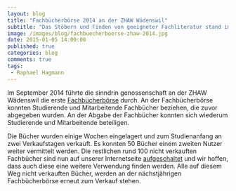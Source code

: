 ```yaml
---
layout: blog
title: "Fachbücherbörse 2014 an der ZHAW Wädenswil"
subtitle: "Das Stöbern und Finden von geeigneter Fachliteratur stand im Vordergrund"
image: /images/blog/fachbuecherboerse-zhaw-2014.jpg
date: 2015-01-05 14:00:00
published: true
categories: blog
comments: true
tags:
 - Raphael Hagmann
---
```


Im September 2014 führte die sinndrin genossenschaft an der ZHAW Wädenswil die erste [Fachbücherbörse][fbb] durch. An der Fachbücherbörse konnten Studierende und Mitarbeitende Fachbücher beziehen, die zuvor abgegeben wurden. An der Abgabe der Fachbücher konnten sich wiederum Studierende und Mitarbeitende beteiligen.

Die Bücher wurden einige Wochen eingelagert und zum Studienanfang an zwei Verkaufstagen verkauft. Es konnten 50 Bücher einem zweiten Nutzer weiter vermittelt werden. Die restlichen rund 100 nicht verkauften Fachbücher sind nun auf unserer Internetseite [aufgeschaltet][fbbzhaw2014] und wir hoffen, dass auch diese eine weitere Verwendung finden werden. Alle auf diesem Weg nicht verkauften Bücher, werden an der nächstjährigen Fachbücherbörse erneut zum Verkauf stehen.

[fbb]: /angebote/suffizienz/fachbuecherboerse/
[fbbzhaw2014]: /angebote/suffizienz/fachbuecherboerse/zhaw-2014/

